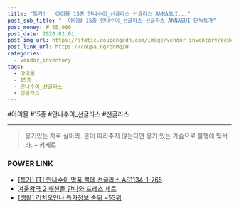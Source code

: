 ```yaml
--- 
title: "특가!   아이몰 15종 안나수이_선글라스 선글라스 ANNASUI..." 
post_sub_title: "  아이몰 15종 안나수이_선글라스 선글라스 ANNASUI 단독특가" 
post_money: ₩ 55,000 
post_date: 2020.02.01 
post_img_url: https://static.coupangcdn.com/image/vendor_inventory/ee0c/da8fa2148f44888a2e0c5b14228ab7124ab6cf2ddbd332c5ffe3c5c20e87.jpg 
post_link_url: https://coupa.ng/bnMqIH 
categories: 
  - vendor_inventory 
tags: 
  - 아이몰 
  - 15종 
  - 안나수이_선글라스 
  - 선글라스 
--- 
```

  #아이몰 #15종 #안나수이_선글라스 #선글라스 
<hr> 

> 용기있는 자로 살아라. 운이 따라주지 않는다면 용기 있는 가슴으로 불행에 맞서라. – 키케로 


### POWER LINK

* <a href="https://blog.naver.com/santokki14/221792202523" target="_blank">[특가] [T] 안나수이 명품 뿔테 선글라스 AS1134-1-765</a>
* <a href="https://blog.naver.com/an0733/221784855957" target="_blank">겨울왕국 2 패션돌 안나와 드레스 세트</a>
* <a href="https://blog.naver.com/sakai111/221780131208" target="_blank"> [생활] 리치오안나 특가정보 순위 ~53위</a>

